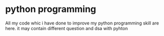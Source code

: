 # python programming
All my code whic i have done to improve my python programming skill are here.
it may contain different question and dsa with pyhton
